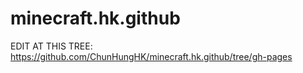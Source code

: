 # minecraft.hk.github
EDIT AT THIS TREE:
https://github.com/ChunHungHK/minecraft.hk.github/tree/gh-pages
